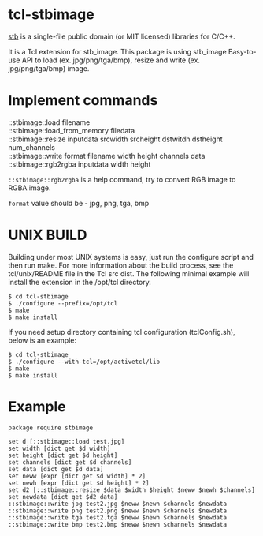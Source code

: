 tcl-stbimage
=====

[stb](https://github.com/nothings/stb) is a single-file public domain 
(or MIT licensed) libraries for C/C++.

It is a Tcl extension for stb_image. This package is using stb_image Easy-to-use
API to load (ex. jpg/png/tga/bmp), resize and write (ex. jpg/png/tga/bmp) image.


Implement commands
=====

::stbimage::load filename   
::stbimage::load_from_memory filedata   
::stbimage::resize inputdata srcwidth srcheight dstwitdh dstheight num_channels  
::stbimage::write format filename width height channels data  
::stbimage::rgb2rgba inputdata width height  

`::stbimage::rgb2rgba` is a help command, try to convert RGB image to RGBA
image.

`format` value should be -
jpg, png, tga, bmp


UNIX BUILD
=====

Building under most UNIX systems is easy, just run the configure script
and then run make. For more information about the build process, see
the tcl/unix/README file in the Tcl src dist. The following minimal
example will install the extension in the /opt/tcl directory.

    $ cd tcl-stbimage
    $ ./configure --prefix=/opt/tcl
    $ make
    $ make install
	
If you need setup directory containing tcl configuration (tclConfig.sh),
below is an example:

    $ cd tcl-stbimage
    $ ./configure --with-tcl=/opt/activetcl/lib
    $ make
    $ make install


Example
=====

	package require stbimage

	set d [::stbimage::load test.jpg]
	set width [dict get $d width]
	set height [dict get $d height]
	set channels [dict get $d channels]
	set data [dict get $d data]
	set neww [expr [dict get $d width] * 2]
	set newh [expr [dict get $d height] * 2]
	set d2 [::stbimage::resize $data $width $height $neww $newh $channels]
	set newdata [dict get $d2 data]
	::stbimage::write jpg test2.jpg $neww $newh $channels $newdata
	::stbimage::write png test2.png $neww $newh $channels $newdata
	::stbimage::write tga test2.tga $neww $newh $channels $newdata
	::stbimage::write bmp test2.bmp $neww $newh $channels $newdata


